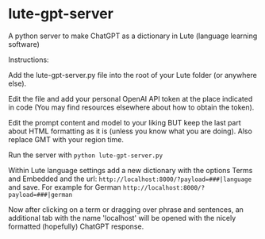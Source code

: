 # lute-gpt-server
A python server to make ChatGPT as a dictionary in Lute (language learning software)

Instructions:

Add the lute-gpt-server.py file into the root of your Lute folder (or anywhere else).

Edit the file and add your personal OpenAI API token at the place indicated in code (You may find resources elsewhere about how to obtain the token).

Edit the prompt content and model to your liking BUT keep the last part about HTML formatting as it is (unless you know what you are doing).
Also replace GMT with your region time.

Run the server with `python lute-gpt-server.py`

Within Lute language settings add a new dictionary with the options Terms and Embedded and the url: `http://localhost:8000/?payload=###|language` and save.
For example for German `http://localhost:8000/?payload=###|german`

Now after clicking on a term or dragging over phrase and sentences, an additional tab with the name 'localhost' will be opened with the nicely formatted (hopefully) ChatGPT response.
